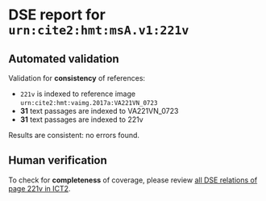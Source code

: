 # DSE report for `urn:cite2:hmt:msA.v1:221v`

## Automated validation

Validation for **consistency** of references:

-  `221v` is indexed to reference image `urn:cite2:hmt:vaimg.2017a:VA221VN_0723`
- **31** text passages are indexed to VA221VN_0723
-  **31** text passages are indexed to 221v

Results are consistent: no errors found.

## Human verification

To check for **completeness** of coverage, please review [all DSE relations of page 221v in ICT2](http://www.homermultitext.org/ict2/?urn=urn:cite2:hmt:vaimg.2017a:VA221VN_0723@0.4829,0.3188,0.3769,0.02849&urn=urn:cite2:hmt:vaimg.2017a:VA221VN_0723@0.4899,0.3950,0.3727,0.02490&urn=urn:cite2:hmt:vaimg.2017a:VA221VN_0723@0.4864,0.2651,0.3714,0.02006&urn=urn:cite2:hmt:vaimg.2017a:VA221VN_0723@0.4768,0.5820,0.4097,0.02365&urn=urn:cite2:hmt:vaimg.2017a:VA221VN_0723@0.4248,0.6089,0.05122,0.02835&urn=urn:cite2:hmt:vaimg.2017a:VA221VN_0723@0.4823,0.2234,0.3462,0.02656&urn=urn:cite2:hmt:vaimg.2017a:VA221VN_0723@0.4794,0.5632,0.3696,0.02835&urn=urn:cite2:hmt:vaimg.2017a:VA221VN_0723@0.4810,0.5448,0.3819,0.02434&urn=urn:cite2:hmt:vaimg.2017a:VA221VN_0723@0.4307,0.4537,0.06098,0.09281&urn=urn:cite2:hmt:vaimg.2017a:VA221VN_0723@0.4886,0.3589,0.3624,0.02006&urn=urn:cite2:hmt:vaimg.2017a:VA221VN_0723@0.4917,0.4333,0.3779,0.02102&urn=urn:cite2:hmt:vaimg.2017a:VA221VN_0723@0.4748,0.6573,0.3887,0.02517&urn=urn:cite2:hmt:vaimg.2017a:VA221VN_0723@0.4825,0.6387,0.3779,0.02268&urn=urn:cite2:hmt:vaimg.2017a:VA221VN_0723@0.4784,0.5978,0.3773,0.02794&urn=urn:cite2:hmt:vaimg.2017a:VA221VN_0723@0.4866,0.2433,0.3710,0.02794&urn=urn:cite2:hmt:vaimg.2017a:VA221VN_0723@0.4878,0.4674,0.3810,0.02628&urn=urn:cite2:hmt:vaimg.2017a:VA221VN_0723@0.4847,0.2996,0.3880,0.02531&urn=urn:cite2:hmt:vaimg.2017a:VA221VN_0723@0.4816,0.3752,0.4042,0.02559&urn=urn:cite2:hmt:vaimg.2017a:VA221VN_0723@0.4843,0.5266,0.3723,0.02628&urn=urn:cite2:hmt:vaimg.2017a:VA221VN_0723@0.4873,0.4119,0.3994,0.02711&urn=urn:cite2:hmt:vaimg.2017a:VA221VN_0723@0.4851,0.2808,0.3653,0.02683&urn=urn:cite2:hmt:vaimg.2017a:VA221VN_0723@0.4873,0.4882,0.3758,0.02144&urn=urn:cite2:hmt:vaimg.2017a:VA221VN_0723@0.8532,0.5968,0.05085,0.02573&urn=urn:cite2:hmt:vaimg.2017a:VA221VN_0723@0.4921,0.4509,0.3954,0.02573&urn=urn:cite2:hmt:vaimg.2017a:VA221VN_0723@0.1448,0.5599,0.06890,0.02780&urn=urn:cite2:hmt:vaimg.2017a:VA221VN_0723@0.4832,0.3391,0.3633,0.02517&urn=urn:cite2:hmt:vaimg.2017a:VA221VN_0723@0.4856,0.5039,0.3904,0.02891&urn=urn:cite2:hmt:vaimg.2017a:VA221VN_0723@0.4805,0.6723,0.4213,0.04232&urn=urn:cite2:hmt:vaimg.2017a:VA221VN_0723@0.4792,0.6176,0.4099,0.02780&urn=urn:cite2:hmt:vaimg.2017a:VA221VN_0723@0.2268,0.5278,0.2170,0.07234&urn=urn:cite2:hmt:vaimg.2017a:VA221VN_0723@0.2205,0.3624,0.2194,0.03375).

